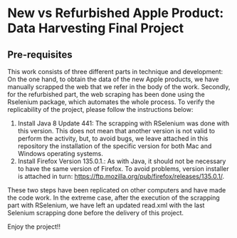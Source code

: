 # New vs Refurbished Apple Product: Data Harvesting Final Project

## Pre-requisites

This work consists of three different parts in technique and development: On the one hand, to obtain the data of the new Apple products, we have manually scrapped the web that we refer in the body of the work. Secondly, for the refurbished part, the web scraping has been done using the Rselenium package, which automates the whole process. To verify the replicability of the project, please follow the instructions below:

1. Install Java 8 Update 441: The scrapping with RSelenium was done with this version. This does not mean that another version is not valid to perform the activity, but, to avoid bugs, we leave attached in this repository the installation of the specific version for both Mac and Windows operating systems.
2. Install Firefox Version 135.0.1.: As with Java, it should not be necessary to have the same version of Firefox. To avoid problems, version installer is attached in turn: https://ftp.mozilla.org/pub/firefox/releases/135.0.1/.

These two steps have been replicated on other computers and have made the code work. In the extreme case, after the execution of the scrapping part with RSelenium, we have left an updated read.xml with the last Selenium scrapping done before the delivery of this project.

Enjoy the project!! 
